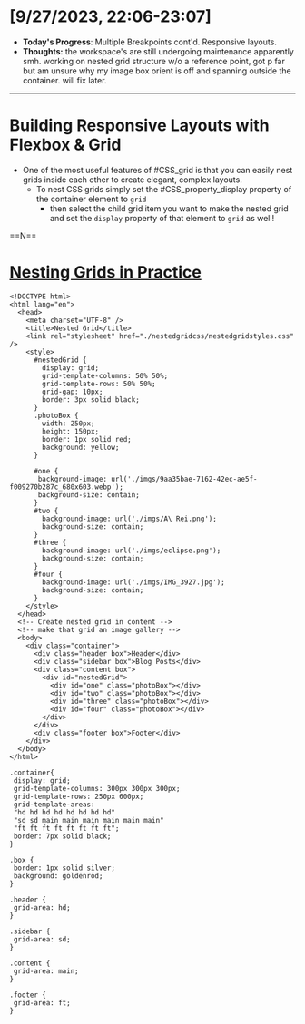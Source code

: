 # [9/27/2023, 22:06-23:07]
- **Today's Progress**: Multiple Breakpoints cont'd. Responsive layouts. 
- **Thoughts:** the workspace's are still undergoing maintenance apparently smh. working on nested grid structure w/o a reference point, got p far but am unsure why my image box orient is off and spanning outside the container. will fix later. 
---
# Building Responsive Layouts with Flexbox & Grid
- One of the most useful features of #CSS_grid is that you can easily nest grids inside each other to create elegant, complex layouts.
	- To nest CSS grids simply set the #CSS_property_display property of the container element to `grid`
		- then select the child grid item you want to make the nested grid and set the `display` property of that element to `grid` as well!

==N==
# [Nesting Grids in Practice](https://youtu.be/gm7cZatnBuc)
```
<!DOCTYPE html>
<html lang="en">
  <head>
    <meta charset="UTF-8" />
    <title>Nested Grid</title>
    <link rel="stylesheet" href="./nestedgridcss/nestedgridstyles.css" />
    <style>
      #nestedGrid {
        display: grid;
        grid-template-columns: 50% 50%;
        grid-template-rows: 50% 50%;
        grid-gap: 10px;
        border: 3px solid black;
      }
      .photoBox {
        width: 250px;
        height: 150px;
        border: 1px solid red;
        background: yellow;
      }

      #one {
       background-image: url('./imgs/9aa35bae-7162-42ec-ae5f-f009270b287c_680x603.webp');
       background-size: contain;
      }
      #two {
        background-image: url('./imgs/A\ Rei.png');
        background-size: contain;
      }
      #three {
        background-image: url('./imgs/eclipse.png');
        background-size: contain;
      }
      #four {
        background-image: url('./imgs/IMG_3927.jpg');
        background-size: contain;
      }
    </style>
  </head>
  <!-- Create nested grid in content -->
  <!-- make that grid an image gallery -->
  <body>
    <div class="container">
      <div class="header box">Header</div>
      <div class="sidebar box">Blog Posts</div>
      <div class="content box">
        <div id="nestedGrid">
          <div id="one" class="photoBox"></div>
          <div id="two" class="photoBox"></div>
          <div id="three" class="photoBox"></div>
          <div id="four" class="photoBox"></div>
        </div>
      </div>
      <div class="footer box">Footer</div>
    </div>
  </body>
</html>

.container{
 display: grid;
 grid-template-columns: 300px 300px 300px;
 grid-template-rows: 250px 600px;
 grid-template-areas:
 "hd hd hd hd hd hd hd hd"
 "sd sd main main main main main main"
 "ft ft ft ft ft ft ft ft";
 border: 7px solid black;
}

.box {
 border: 1px solid silver;
 background: goldenrod;
}

.header {
 grid-area: hd;
}

.sidebar {
 grid-area: sd;
}

.content {
 grid-area: main;
}

.footer {
 grid-area: ft;
}
```













































